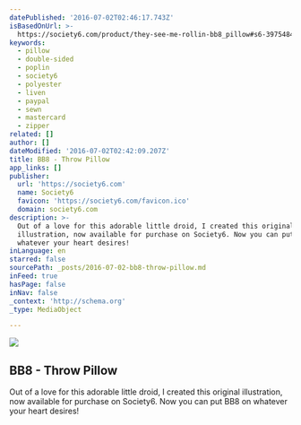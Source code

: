 ```yaml
---
datePublished: '2016-07-02T02:46:17.743Z'
isBasedOnUrl: >-
  https://society6.com/product/they-see-me-rollin-bb8_pillow#s6-3975484p26a18v129a25v193
keywords:
  - pillow
  - double-sided
  - poplin
  - society6
  - polyester
  - liven
  - paypal
  - sewn
  - mastercard
  - zipper
related: []
author: []
dateModified: '2016-07-02T02:42:09.207Z'
title: BB8 - Throw Pillow
app_links: []
publisher:
  url: 'https://society6.com'
  name: Society6
  favicon: 'https://society6.com/favicon.ico'
  domain: society6.com
description: >-
  Out of a love for this adorable little droid, I created this original
  illustration, now available for purchase on Society6. Now you can put BB8 on
  whatever your heart desires!
inLanguage: en
starred: false
sourcePath: _posts/2016-07-02-bb8-throw-pillow.md
inFeed: true
hasPage: false
inNav: false
_context: 'http://schema.org'
_type: MediaObject

---
```

<article style=""><img src="https://imgflo.herokuapp.com/graph/vahj1ThiexotieMo/f218b4868ee5a1863bc823d3d93eb39b/noop.jpg?input=https%3A%2F%2F01.img.society6.com%2Fsociety6%2Fimg%2FOmFB6X_ZEbTazyj83dy5rNaXgp0%2Fw_550%2Fpillows%2F~artwork%2Fs6-0064%2Fa%2F26591794_12129811%2F~~%2Fthey-see-me-rollin-bb8-pillows.jpg" /><h1>BB8 - Throw Pillow</h1><p>Out of a love for this adorable little droid, I created this original illustration, now available for purchase on Society6. Now you can put BB8 on whatever your heart desires!</p></article>